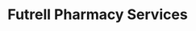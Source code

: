 ---
title: "Futrell Pharmacy Services"
url: /rich-square/futrell-pharmacy-services/
shop: chemist
---